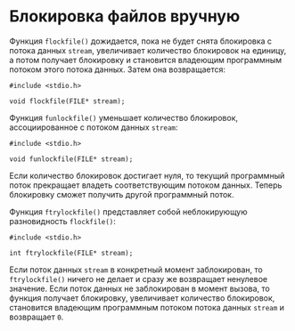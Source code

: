 # Блокировка файлов вручную

Функция `flockfile()` дожидается, пока не будет снята блокировка с потока данных `stream`, увеличивает количество блокировок на единицу, а потом получает блокировку и становится владеющим программным потоком этого потока данных. Затем она возвращается:

    #include <stdio.h>

    void flockfile(FILE* stream);

Функция `funlockfile()` уменьшает количество блокировок, ассоциированное с потоком данных `stream`:

    #include <stdio.h>

    void funlockfile(FILE* stream);

Если количество блокировок достигает нуля, то текущий программный поток прекращает владеть соответствующим потоком данных. Теперь блокировку сможет получить другой программный поток.

Функция `ftrylockfile()` представляет собой неблокирующую разновидность `flockfile()`:

    #include <stdio.h>

    int ftrylockfile(FILE* stream);

Если поток данных `stream` в конкретный момент заблокирован, то `ftrylockfile()` ничего не делает и сразу же возвращает ненулевое значение. Если поток данных не заблокирован в момент вызова, то функция получает блокировку, увеличивает количество блокировок, становится владеющим программным потоком потока данных `stream` и возвращает `0`.